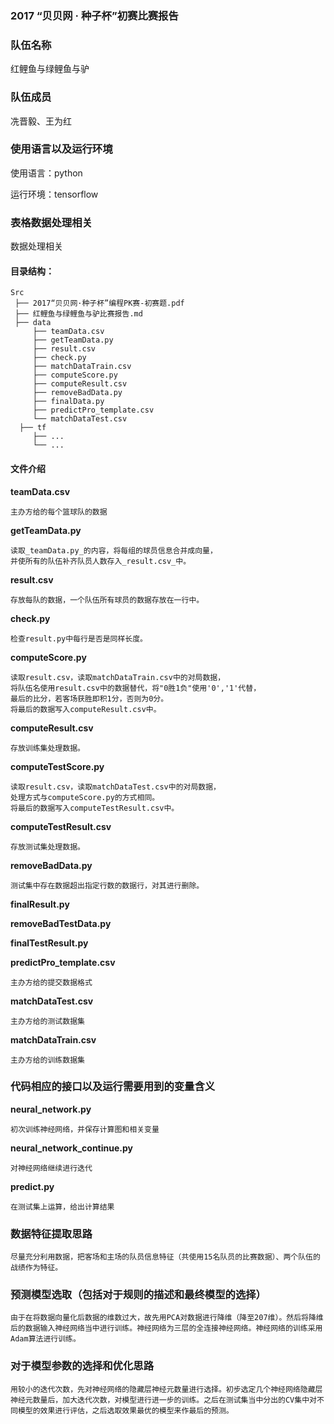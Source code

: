 ### 2017 “贝贝网 · 种子杯”初赛比赛报告

### 队伍名称

红鲤鱼与绿鲤鱼与驴

### 队伍成员

冼晋毅、王为红

### 使用语言以及运行环境

使用语言：python

运行环境：tensorflow


### 表格数据处理相关
数据处理相关

#### 目录结构：

    Src
     ├── 2017“贝贝网·种子杯”编程PK赛-初赛题.pdf
     ├── 红鲤鱼与绿鲤鱼与驴比赛报告.md
     ├── data
         ├── teamData.csv
         ├── getTeamData.py
         ├── result.csv
         ├── check.py
         ├── matchDataTrain.csv
         ├── computeScore.py
         ├── computeResult.csv
         ├── removeBadData.py
         ├── finalData.py
         ├── predictPro_template.csv
         └── matchDataTest.csv
      ├── tf
         ├── ...
         └── ...

#### 文件介绍

__teamData.csv__

    主办方给的每个篮球队的数据

__getTeamData.py__
```
读取_teamData.py_的内容，将每组的球员信息合并成向量，
并使所有的队伍补齐队员人数存入_result.csv_中。
```
__result.csv__

    存放每队的数据，一个队伍所有球员的数据存放在一行中。

__check.py__

    检查result.py中每行是否是同样长度。

__computeScore.py__

    读取result.csv，读取matchDataTrain.csv中的对局数据，
    将队伍名使用result.csv中的数据替代，将"0胜1负"使用'0','1'代替，
    最后的比分，若客场获胜即积1分，否则为0分。
    将最后的数据写入computeResult.csv中。

__computeResult.csv__

    存放训练集处理数据。

__computeTestScore.py__

    读取result.csv，读取matchDataTest.csv中的对局数据，
    处理方式与computeScore.py的方式相同。
    将最后的数据写入computeTestResult.csv中。

__computeTestResult.csv__

    存放测试集处理数据。

__removeBadData.py__

    测试集中存在数据超出指定行数的数据行，对其进行删除。

__finalResult.py__

    

__removeBadTestData.py__


__finalTestResult.py__


__predictPro_template.csv__

    主办方给的提交数据格式

__matchDataTest.csv__

    主办方给的测试数据集

__matchDataTrain.csv__

    主办方给的训练数据集


### 代码相应的接口以及运行需要用到的变量含义

__neural_network.py__

    初次训练神经网络，并保存计算图和相关变量

__neural_network_continue.py__

    对神经网络继续进行迭代

__predict.py__

    在测试集上运算，给出计算结果

### 数据特征提取思路

    尽量充分利用数据，把客场和主场的队员信息特征（共使用15名队员的比赛数据）、两个队伍的战绩作为特征。

### 预测模型选取（包括对于规则的描述和最终模型的选择）

    由于在将数据向量化后数据的维数过大，故先用PCA对数据进行降维（降至207维）。然后将降维后的数据输入神经网络当中进行训练。神经网络为三层的全连接神经网络。神经网络的训练采用Adam算法进行训练。

### 对于模型参数的选择和优化思路

    用较小的迭代次数，先对神经网络的隐藏层神经元数量进行选择。初步选定几个神经网络隐藏层神经元数量后，加大迭代次数，对模型进行进一步的训练。之后在测试集当中分出的CV集中对不同模型的效果进行评估，之后选取效果最优的模型来作最后的预测。

